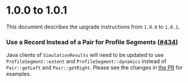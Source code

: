# 1.0.0 to 1.0.1

This document describes the upgrade instructions from `1.0.0` to `1.0.1`.

### Use a Record Instead of a Pair for Profile Segments ([#434](https://github.com/NASA-AMMOS/aerie/pull/434))

Java clients of `SimulationResults` will need to be updated to use `ProfileSegment::extent` and `ProfileSegment::dynamics` instead of `Pair::getLeft` and `Pair::getRight`. Please see the changes in [the PR](https://github.com/NASA-AMMOS/aerie/pull/434/files) for examples.
